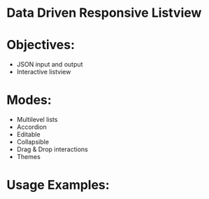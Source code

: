 # Data Driven Responsive Listview

Objectives:
==========
* JSON input and output
* Interactive listview 

Modes:
=====
* Multilevel lists
* Accordion
* Editable 
* Collapsible
* Drag & Drop interactions
* Themes

Usage Examples:
===============
